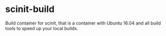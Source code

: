 # scinit-build
Build container for scinit, that is a container with Ubuntu 16.04 and all build tools to speed up your local builds.
